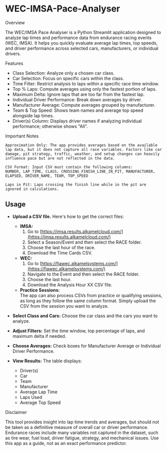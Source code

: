 # WEC-IMSA-Pace-Analyser

Overview

The WEC/IMSA Pace Analyser is a Python Streamlit application designed to analyze lap times and performance data from endurance racing events (WEC, IMSA). It helps you quickly evaluate average lap times, top speeds, and driver performance across selected cars, manufacturers, or individual drivers.

Features

- Class Selection: Analyze only a chosen car class.
- Car Selection: Focus on specific cars within the class.
- Time Filter: Restrict analysis to laps within a specific race time window.
- Top % Laps: Compute averages using only the fastest portion of laps.
- Maximum Delta: Ignore laps that are too far from the fastest lap.
- Individual Driver Performance: Break down averages by driver.
- Manufacturer Average: Compute averages grouped by manufacturer.
- Team & Top Speed: Shows team names and average top speed alongside lap times.
- Driver(s) Column: Displays driver names if analyzing individual performance; otherwise shows "All".

Important Notes

    Approximation Only: The app provides averages based on the available lap data, but it does not capture all race variables. Factors like car damage, pit strategy, traffic, weather, and setup changes can heavily influence pace but are not reflected in the data.

    CSV Format: Input CSV must contain the following columns:
    NUMBER, LAP_TIME, CLASS, CROSSING_FINISH_LINE_IN_PIT, MANUFACTURER, ELAPSED, DRIVER_NAME, TEAM, TOP_SPEED

    Laps in Pit: Laps crossing the finish line while in the pit are ignored in calculations.

## Usage

- **Upload a CSV file.** Here's how to get the correct files:
  - **IMSA:**
    1. Go to [https://imsa.results.alkamelcloud.com/](https://imsa.results.alkamelcloud.com/)
    2. Select a Season/Event and then select the RACE folder.
    3. Choose the last hour of the race.
    4. Download the Time Cards CSV.
  - **WEC:**
    1. Go to [https://fiawec.alkamelsystems.com/](https://fiawec.alkamelsystems.com/)
    2. Navigate to the Event and then select the RACE folder.
    3. Choose the last hour.
    4. Download the Analysis Hour XX CSV file.
  - **Practice Sessions:**  
    The app can also process CSVs from practice or qualifying sessions, as long as they follow the same column format. Simply upload the CSV from the session you want to analyze.

- **Select Class and Cars:** Choose the car class and the cars you want to analyze.
- **Adjust Filters:** Set the time window, top percentage of laps, and maximum delta if needed.
- **Choose Averages:** Check boxes for Manufacturer Average or Individual Driver Performance.
- **View Results:** The table displays:
  - Driver(s)
  - Car
  - Team
  - Manufacturer
  - Average Lap Time
  - Laps Used
  - Average Top Speed
  
Disclaimer

This tool provides insight into lap time trends and averages, but should not be taken as a definitive measure of overall car or driver performance. Endurance races include many variables not captured in the dataset, such as tire wear, fuel load, driver fatigue, strategy, and mechanical issues. Use this app as a guide, not as an exact performance predictor.